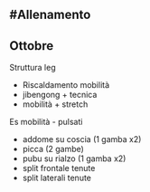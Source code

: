 #Allenamento
-
## Ottobre

Struttura leg
- Riscaldamento mobilità
- jibengong + tecnica
- mobilità + stretch

Es mobilità - pulsati
- addome su coscia (1 gamba x2)
- picca (2 gambe)
- pubu su rialzo (1 gamba x2) 
- split frontale tenute
- split laterali tenute
